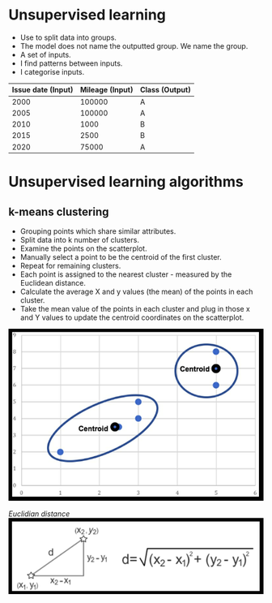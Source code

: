 # Unsupervised learning
- Use to split data into groups.
- The model does not name the outputted group. We name the group.
- A set of inputs.
- I find patterns between inputs.
- I categorise inputs.

| Issue date (Input) | Mileage (Input) | Class (Output) |
| ------------------ | --------------- | -------------- |
| 2000               | 100000          | A              |
| 2005               | 100000          | A              |
| 2010               | 1000            | B              |
| 2015               | 2500            | B              |
| 2020               | 75000           | A              |

# Unsupervised learning algorithms

## k-means clustering
- Grouping points which share similar attributes.
- Split data into k number of clusters.
- Examine the points on the scatterplot.
- Manually select a point to be the centroid of the first cluster.
- Repeat for remaining clusters.
- Each point is assigned to the nearest cluster - measured by the Euclidean distance.
- Calculate the average X and y values (the mean) of the points in each cluster.
- Take the mean value of the points in each cluster and plug in those x and Y values to update the centroid coordinates on the scatterplot.

![k-means clustering](/images/k-means%20clustering%202.PNG "k-means clustering")

*Euclidian distance*\
![euclidian distance](/images/euclidean%20distance.PNG "euclidian distance")
